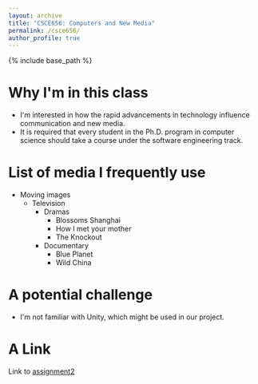 ```yaml
---
layout: archive
title: "CSCE656: Computers and New Media"
permalink: /csce656/
author_profile: true
---
```


{% include base_path %}

Why I'm in this class
======
* I'm interested in how the rapid advancements in technology influence communication and new media.
* It is required that every student in the Ph.D. program in computer science should take a course under the software engineering track.
  
List of media I frequently use
======
* Moving images
  * Television
    * Dramas
      * Blossoms Shanghai
      * How I met your mother
      * The Knockout
    * Documentary
      * Blue Planet
      * Wild China


A potential challenge
======
* I'm not familiar with Unity, which might be used in our project.

A Link
======
Link to [assignment2](https://momofodr.github.io/csce656/hw2)